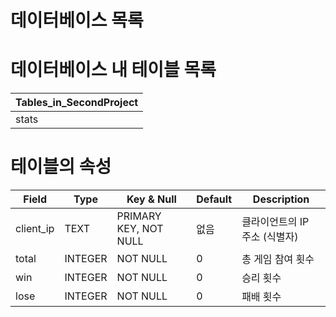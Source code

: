 <!-- database.md -->
# 데이터베이스 목록

# 데이터베이스 내 테이블 목록  
| Tables_in_SecondProject |
|-------------------------|
| stats                   |

# 테이블의 속성  
| Field     | Type     | Key & Null           | Default  | Description                     |
|--------------|----------|---------------------|---------|--------------------------|
| client_ip    | TEXT     | PRIMARY KEY, NOT NULL | 없음    | 클라이언트의 IP 주소 (식별자) |
| total        | INTEGER  | NOT NULL            | 0       | 총 게임 참여 횟수             |
| win          | INTEGER  | NOT NULL            | 0       | 승리 횟수                   |
| lose         | INTEGER  | NOT NULL            | 0       | 패배 횟수                   |
